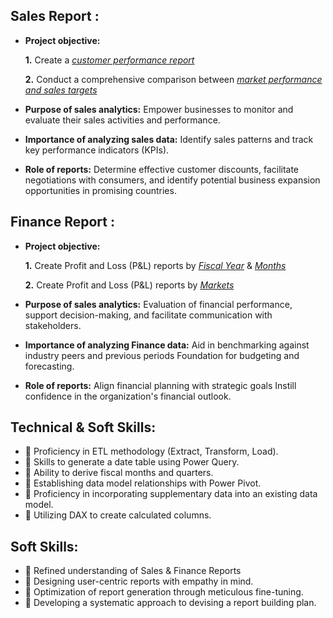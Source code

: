 ## Sales Report :


- **Project objective:** 

    **1.** Create a _[customer performance report](https://github.com/niravlimbani24/Excel-Sales-Analytics/blob/main/Customer%20Performance%20Report.pdf)_

    **2.** Conduct a comprehensive comparison between _[market performance and sales targets](https://github.com/niravlimbani24/Excel-Sales-Analytics/blob/main/Market%20Performance%20Report.pdf)_

- **Purpose of sales analytics:** Empower businesses to monitor and evaluate their sales activities and performance.

- **Importance of analyzing sales data:** Identify sales patterns and track key performance indicators (KPIs).

- **Role of reports:** Determine effective customer discounts, facilitate negotiations with consumers, and identify potential business expansion opportunities in promising countries.


## Finance Report :

- **Project objective:** 

    **1.** Create Profit and Loss (P&L) reports by _[Fiscal Year](https://github.com/niravlimbani24/Excel-Sales-Analytics/blob/main/P%20%26%20L%20Statement%20By%20Fiscal%20year.pdf)_ & _[Months](https://github.com/niravlimbani24/Excel-Sales-Analytics/blob/main/P%20%26%20L%20Statement%20By%20Months.pdf)_ 

   **2.** Create Profit and Loss (P&L) reports by _[Markets](https://github.com/niravlimbani24/Excel-Sales-Analytics/blob/main/P%20%26%20L%20Statement%20By%20Markets.pdf)_

- **Purpose of sales analytics:** Evaluation of financial performance, support decision-making, and facilitate communication with stakeholders.

- **Importance of analyzing Finance data:** Aid in benchmarking against industry peers and previous periods Foundation for budgeting and forecasting.

- **Role of reports:** Align financial planning with strategic goals Instill confidence in the organization's financial outlook.


## Technical & Soft Skills:
- 🔹 Proficiency in ETL methodology (Extract, Transform, Load).
- 🔹 Skills to generate a date table using Power Query.
- 🔹 Ability to derive fiscal months and quarters.
- 🔹 Establishing data model relationships with Power Pivot.
- 🔹 Proficiency in incorporating supplementary data into an existing data model.
- 🔹 Utilizing DAX to create calculated columns.

## Soft Skills:
- 🔹 Refined understanding of Sales & Finance Reports
- 🔹	Designing user-centric reports with empathy in mind.
- 🔹	Optimization of report generation through meticulous fine-tuning.
- 🔹	Developing a systematic approach to devising a report building plan.
